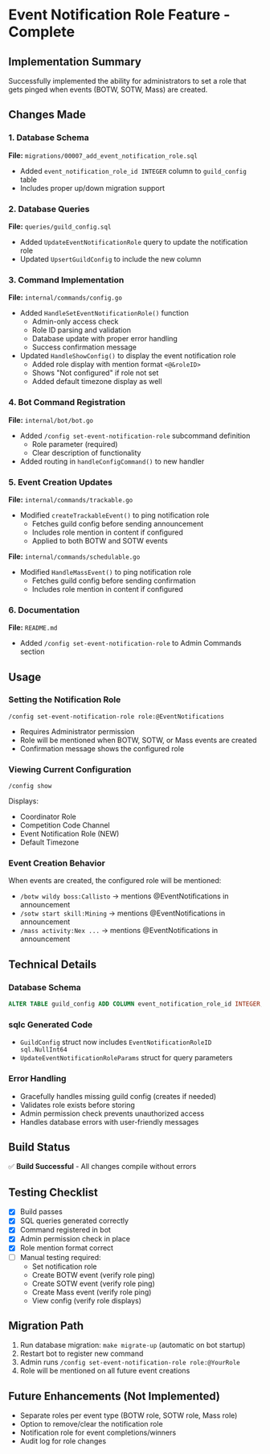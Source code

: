 # Event Notification Role Feature - Complete

## Implementation Summary

Successfully implemented the ability for administrators to set a role that gets pinged when events (BOTW, SOTW, Mass) are created.

## Changes Made

### 1. Database Schema
**File:** `migrations/00007_add_event_notification_role.sql`
- Added `event_notification_role_id INTEGER` column to `guild_config` table
- Includes proper up/down migration support

### 2. Database Queries
**File:** `queries/guild_config.sql`
- Added `UpdateEventNotificationRole` query to update the notification role
- Updated `UpsertGuildConfig` to include the new column

### 3. Command Implementation
**File:** `internal/commands/config.go`
- Added `HandleSetEventNotificationRole()` function
  - Admin-only access check
  - Role ID parsing and validation
  - Database update with proper error handling
  - Success confirmation message
- Updated `HandleShowConfig()` to display the event notification role
  - Added role display with mention format `<@&roleID>`
  - Shows "Not configured" if role not set
  - Added default timezone display as well

### 4. Bot Command Registration
**File:** `internal/bot/bot.go`
- Added `/config set-event-notification-role` subcommand definition
  - Role parameter (required)
  - Clear description of functionality
- Added routing in `handleConfigCommand()` to new handler

### 5. Event Creation Updates
**File:** `internal/commands/trackable.go`
- Modified `createTrackableEvent()` to ping notification role
  - Fetches guild config before sending announcement
  - Includes role mention in content if configured
  - Applied to both BOTW and SOTW events

**File:** `internal/commands/schedulable.go`
- Modified `HandleMassEvent()` to ping notification role
  - Fetches guild config before sending confirmation
  - Includes role mention in content if configured

### 6. Documentation
**File:** `README.md`
- Added `/config set-event-notification-role` to Admin Commands section

## Usage

### Setting the Notification Role
```
/config set-event-notification-role role:@EventNotifications
```
- Requires Administrator permission
- Role will be mentioned when BOTW, SOTW, or Mass events are created
- Confirmation message shows the configured role

### Viewing Current Configuration
```
/config show
```
Displays:
- Coordinator Role
- Competition Code Channel
- Event Notification Role (NEW)
- Default Timezone

### Event Creation Behavior
When events are created, the configured role will be mentioned:
- `/botw wildy boss:Callisto` → mentions @EventNotifications in announcement
- `/sotw start skill:Mining` → mentions @EventNotifications in announcement
- `/mass activity:Nex ...` → mentions @EventNotifications in announcement

## Technical Details

### Database Schema
```sql
ALTER TABLE guild_config ADD COLUMN event_notification_role_id INTEGER;
```

### sqlc Generated Code
- `GuildConfig` struct now includes `EventNotificationRoleID sql.NullInt64`
- `UpdateEventNotificationRoleParams` struct for query parameters

### Error Handling
- Gracefully handles missing guild config (creates if needed)
- Validates role exists before storing
- Admin permission check prevents unauthorized access
- Handles database errors with user-friendly messages

## Build Status
✅ **Build Successful** - All changes compile without errors

## Testing Checklist
- [x] Build passes
- [x] SQL queries generated correctly
- [x] Command registered in bot
- [x] Admin permission check in place
- [x] Role mention format correct
- [ ] Manual testing required:
  - Set notification role
  - Create BOTW event (verify role ping)
  - Create SOTW event (verify role ping)
  - Create Mass event (verify role ping)
  - View config (verify role displays)

## Migration Path
1. Run database migration: `make migrate-up` (automatic on bot startup)
2. Restart bot to register new command
3. Admin runs `/config set-event-notification-role role:@YourRole`
4. Role will be mentioned on all future event creations

## Future Enhancements (Not Implemented)
- Separate roles per event type (BOTW role, SOTW role, Mass role)
- Option to remove/clear the notification role
- Notification role for event completions/winners
- Audit log for role changes

